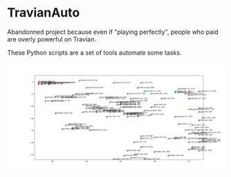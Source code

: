# TravianAuto
Abandonned project because even if "playing perfectly", people who paid are overly powerful on Travian.

These Python scripts are a set of tools automate some tasks.

![alt text](https://raw.githubusercontent.com/Benjamin-Loison/TravianAuto/main/screens/map.png)
